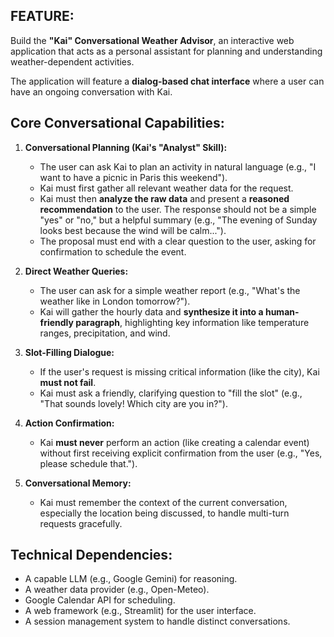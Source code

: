 ## FEATURE:

Build the **"Kai" Conversational Weather Advisor**, an interactive web application that acts as a personal assistant for planning and understanding weather-dependent activities.

The application will feature a **dialog-based chat interface** where a user can have an ongoing conversation with Kai.

## Core Conversational Capabilities:

1.  **Conversational Planning (Kai's "Analyst" Skill):**
    -   The user can ask Kai to plan an activity in natural language (e.g., "I want to have a picnic in Paris this weekend").
    -   Kai must first gather all relevant weather data for the request.
    -   Kai must then **analyze the raw data** and present a **reasoned recommendation** to the user. The response should not be a simple "yes" or "no," but a helpful summary (e.g., "The evening of Sunday looks best because the wind will be calm...").
    -   The proposal must end with a clear question to the user, asking for confirmation to schedule the event.

2.  **Direct Weather Queries:**
    -   The user can ask for a simple weather report (e.g., "What's the weather like in London tomorrow?").
    -   Kai will gather the hourly data and **synthesize it into a human-friendly paragraph**, highlighting key information like temperature ranges, precipitation, and wind.

3.  **Slot-Filling Dialogue:**
    -   If the user's request is missing critical information (like the city), Kai **must not fail**.
    -   Kai must ask a friendly, clarifying question to "fill the slot" (e.g., "That sounds lovely! Which city are you in?").

4.  **Action Confirmation:**
    -   Kai **must never** perform an action (like creating a calendar event) without first receiving explicit confirmation from the user (e.g., "Yes, please schedule that.").

5.  **Conversational Memory:**
    -   Kai must remember the context of the current conversation, especially the location being discussed, to handle multi-turn requests gracefully.

## Technical Dependencies:

-   A capable LLM (e.g., Google Gemini) for reasoning.
-   A weather data provider (e.g., Open-Meteo).
-   Google Calendar API for scheduling.
-   A web framework (e.g., Streamlit) for the user interface.
-   A session management system to handle distinct conversations.